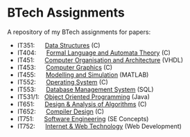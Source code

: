 # BTech Assignments

A repository of my BTech assignments for papers:

* IT351: &nbsp;&nbsp;&nbsp;&nbsp; [Data Structures](./data-structures/) (C)
* IT404: &nbsp;&nbsp;&nbsp;&nbsp; [Formal Language and Automata Theory](./formal-language-automata-theory/) (C)
* IT451: &nbsp;&nbsp;&nbsp;&nbsp; [Computer Organisation and Architecture](./computer-organisation-and-architecture/) (VHDL)
* IT453: &nbsp;&nbsp;&nbsp;&nbsp; [Computer Graphics](./computer-graphics/) (C)
* IT455: &nbsp;&nbsp;&nbsp;&nbsp; [Modelling and Simulation](./modelling-and-simulation/) (MATLAB)
* IT552: &nbsp;&nbsp;&nbsp;&nbsp; [Operating System](./operating-system/) (C)
* IT553: &nbsp;&nbsp;&nbsp;&nbsp; [Database Management System](./database-management-system/) (SQL)
* IT531/1:                 &nbsp; [Object Oriented Programming](./object-oriented-programming/) (Java)
* IT651: &nbsp;&nbsp;&nbsp;&nbsp; [Design & Analysis of Algorithms](./design-and-analysis-of-algorithms/) (C)
* IT652: &nbsp;&nbsp;&nbsp;&nbsp; [Compiler Design](./compiler-design/) (C)
* IT751: &nbsp;&nbsp;&nbsp;&nbsp; [Software Engineering](./software-engineering/) (SE Concepts)
* IT752: &nbsp;&nbsp;&nbsp;&nbsp; [Internet & Web Technology](./internet-and-web-technology/) (Web Development)
